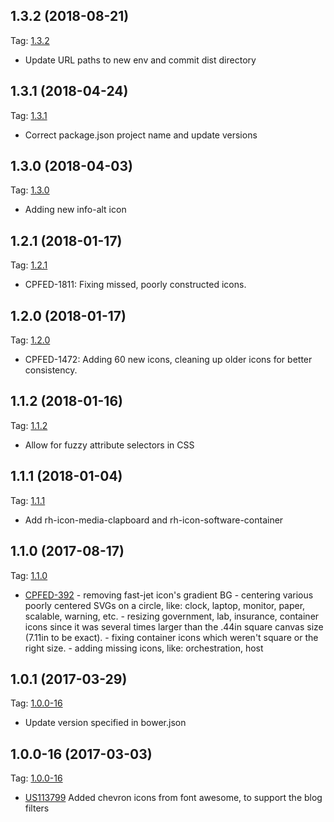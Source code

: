 ## 1.3.2 (2018-08-21)

Tag: [1.3.2](https://gitlab.corp.redhat.com/uxdd/rh-iconfont/tags/1.3.2)

-   Update URL paths to new env and commit dist directory

## 1.3.1 (2018-04-24)

Tag: [1.3.1](https://gitlab.corp.redhat.com/uxdd/rh-iconfont/tags/1.3.1)

-   Correct package.json project name and update versions

## 1.3.0 (2018-04-03)

Tag: [1.3.0](https://gitlab.corp.redhat.com/uxdd/rh-iconfont/tags/1.3.0)

-   Adding new info-alt icon

## 1.2.1 (2018-01-17)

Tag: [1.2.1](https://gitlab.corp.redhat.com/uxdd/rh-iconfont/tags/1.2.1)

-   CPFED-1811: Fixing missed, poorly constructed icons.

## 1.2.0 (2018-01-17)

Tag: [1.2.0](https://gitlab.corp.redhat.com/uxdd/rh-iconfont/tags/1.2.0)

-   CPFED-1472: Adding 60 new icons, cleaning up older icons for better consistency.

## 1.1.2 (2018-01-16)

Tag: [1.1.2](https://gitlab.corp.redhat.com/uxdd/rh-iconfont/tags/1.1.2)

-   Allow for fuzzy attribute selectors in CSS

## 1.1.1 (2018-01-04)

Tag: [1.1.1](https://gitlab.corp.redhat.com/uxdd/rh-iconfont/tags/1.1.1)

-   Add rh-icon-media-clapboard and rh-icon-software-container

## 1.1.0 (2017-08-17)

Tag: [1.1.0](https://gitlab.corp.redhat.com/uxdd/rh-iconfont/tags/1.1.0)

-   [CPFED-392](https://projects.engineering.redhat.com/projects/CPFED/issues/CPFED-392) - removing fast-jet icon's gradient BG - centering various poorly centered SVGs on a circle, like: clock, laptop, monitor, paper, scalable, warning, etc. - resizing government, lab, insurance, container icons since it was several times larger than the .44in square canvas size (7.11in to be exact). - fixing container icons which weren't square or the right size. - adding missing icons, like: orchestration, host

## 1.0.1 (2017-03-29)

Tag: [1.0.0-16](https://gitlab.corp.redhat.com/uxdd/rh-iconfont/tags/1.0.1)

-   Update version specified in bower.json

## 1.0.0-16 (2017-03-03)

Tag: [1.0.0-16](https://gitlab.corp.redhat.com/uxdd/rh-iconfont/tags/1.0.0-16)

-   [US113799](https://rally1.rallydev.com/#/9696608831d/detail/userstory/85951328724) Added chevron icons from font awesome, to support the blog filters

